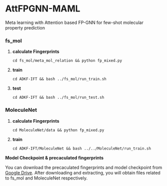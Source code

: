 # AttFPGNN-MAML
Meta learning with Attention based FP-GNN for few-shot molecular property prediction


### fs_mol 

1. **calculate Fingerprints**
    ```
    cd fs_mol/meta_mol_relation && python fp_mixed.py
    ```

2. **train**
    ```
    cd ADKF-IFT && bash ../fs_mol/run_train.sh
    ```

3. **test**
    ```
    cd ADKF-IFT && bash ../fs_mol/run_test.sh
    ```

### MoleculeNet

1. **calculate Fingerprints**
    ```
    cd MoleculeNet/data && python fp_mixed.py
    ```

2. **train**
    ```
    cd ADKF-IFT/MoleculeNet && bash ../../MoleculeNet/run_train.sh
    ```

**Model Checkpoint & precaculated fingerprints**

You can download the precaculated fingerprints and model checkpoint from [Google Drive](!https://drive.google.com/file/d/12yT5euhQkbYFr8gZ0mllNAGXXDF0LVcK/view?usp=sharing). After downloading and extracting, you will obtain files related to fs_mol and MoleculeNet respectively.
